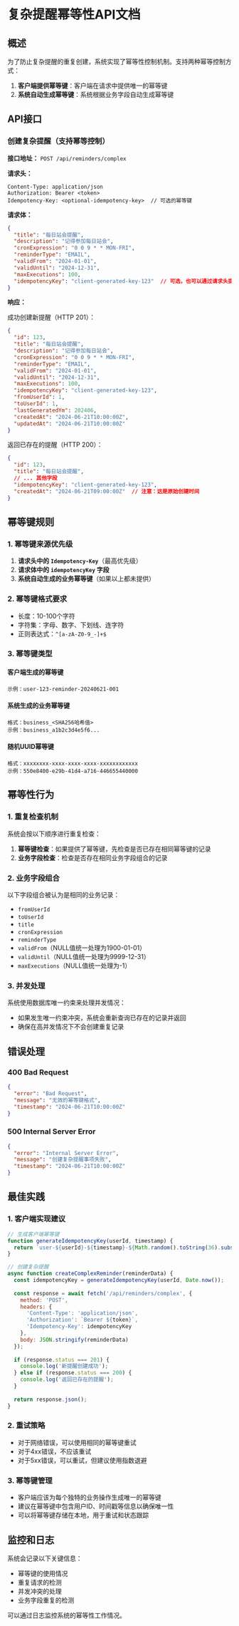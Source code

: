 # 复杂提醒幂等性API文档

## 概述

为了防止复杂提醒的重复创建，系统实现了幂等性控制机制。支持两种幂等控制方式：

1. **客户端提供幂等键**：客户端在请求中提供唯一的幂等键
2. **系统自动生成幂等键**：系统根据业务字段自动生成幂等键

## API接口

### 创建复杂提醒（支持幂等控制）

**接口地址：** `POST /api/reminders/complex`

**请求头：**
```
Content-Type: application/json
Authorization: Bearer <token>
Idempotency-Key: <optional-idempotency-key>  // 可选的幂等键
```

**请求体：**
```json
{
  "title": "每日站会提醒",
  "description": "记得参加每日站会",
  "cronExpression": "0 0 9 * * MON-FRI",
  "reminderType": "EMAIL",
  "validFrom": "2024-01-01",
  "validUntil": "2024-12-31",
  "maxExecutions": 100,
  "idempotencyKey": "client-generated-key-123"  // 可选，也可以通过请求头提供
}
```

**响应：**

成功创建新提醒（HTTP 201）：
```json
{
  "id": 123,
  "title": "每日站会提醒",
  "description": "记得参加每日站会",
  "cronExpression": "0 0 9 * * MON-FRI",
  "reminderType": "EMAIL",
  "validFrom": "2024-01-01",
  "validUntil": "2024-12-31",
  "maxExecutions": 100,
  "idempotencyKey": "client-generated-key-123",
  "fromUserId": 1,
  "toUserId": 1,
  "lastGeneratedYm": 202406,
  "createdAt": "2024-06-21T10:00:00Z",
  "updatedAt": "2024-06-21T10:00:00Z"
}
```

返回已存在的提醒（HTTP 200）：
```json
{
  "id": 123,
  "title": "每日站会提醒",
  // ... 其他字段
  "idempotencyKey": "client-generated-key-123",
  "createdAt": "2024-06-21T09:00:00Z"  // 注意：这是原始创建时间
}
```

## 幂等键规则

### 1. 幂等键来源优先级

1. **请求头中的 `Idempotency-Key`**（最高优先级）
2. **请求体中的 `idempotencyKey` 字段**
3. **系统自动生成的业务幂等键**（如果以上都未提供）

### 2. 幂等键格式要求

- 长度：10-100个字符
- 字符集：字母、数字、下划线、连字符
- 正则表达式：`^[a-zA-Z0-9_-]+$`

### 3. 幂等键类型

#### 客户端生成的幂等键
```
示例：user-123-reminder-20240621-001
```

#### 系统生成的业务幂等键
```
格式：business_<SHA256哈希值>
示例：business_a1b2c3d4e5f6...
```

#### 随机UUID幂等键
```
格式：xxxxxxxx-xxxx-xxxx-xxxx-xxxxxxxxxxxx
示例：550e8400-e29b-41d4-a716-446655440000
```

## 幂等性行为

### 1. 重复检查机制

系统会按以下顺序进行重复检查：

1. **幂等键检查**：如果提供了幂等键，先检查是否已存在相同幂等键的记录
2. **业务字段检查**：检查是否存在相同业务字段组合的记录

### 2. 业务字段组合

以下字段组合被认为是相同的业务记录：
- `fromUserId`
- `toUserId`
- `title`
- `cronExpression`
- `reminderType`
- `validFrom`（NULL值统一处理为1900-01-01）
- `validUntil`（NULL值统一处理为9999-12-31）
- `maxExecutions`（NULL值统一处理为-1）

### 3. 并发处理

系统使用数据库唯一约束来处理并发情况：
- 如果发生唯一约束冲突，系统会重新查询已存在的记录并返回
- 确保在高并发情况下不会创建重复记录

## 错误处理

### 400 Bad Request
```json
{
  "error": "Bad Request",
  "message": "无效的幂等键格式",
  "timestamp": "2024-06-21T10:00:00Z"
}
```

### 500 Internal Server Error
```json
{
  "error": "Internal Server Error",
  "message": "创建复杂提醒事项失败",
  "timestamp": "2024-06-21T10:00:00Z"
}
```

## 最佳实践

### 1. 客户端实现建议

```javascript
// 生成客户端幂等键
function generateIdempotencyKey(userId, timestamp) {
  return `user-${userId}-${timestamp}-${Math.random().toString(36).substr(2, 9)}`;
}

// 创建复杂提醒
async function createComplexReminder(reminderData) {
  const idempotencyKey = generateIdempotencyKey(userId, Date.now());
  
  const response = await fetch('/api/reminders/complex', {
    method: 'POST',
    headers: {
      'Content-Type': 'application/json',
      'Authorization': `Bearer ${token}`,
      'Idempotency-Key': idempotencyKey
    },
    body: JSON.stringify(reminderData)
  });
  
  if (response.status === 201) {
    console.log('新提醒创建成功');
  } else if (response.status === 200) {
    console.log('返回已存在的提醒');
  }
  
  return response.json();
}
```

### 2. 重试策略

- 对于网络错误，可以使用相同的幂等键重试
- 对于4xx错误，不应该重试
- 对于5xx错误，可以重试，但建议使用指数退避

### 3. 幂等键管理

- 客户端应该为每个独特的业务操作生成唯一的幂等键
- 建议在幂等键中包含用户ID、时间戳等信息以确保唯一性
- 可以将幂等键存储在本地，用于重试和状态跟踪

## 监控和日志

系统会记录以下关键信息：
- 幂等键的使用情况
- 重复请求的检测
- 并发冲突的处理
- 业务字段重复的检测

可以通过日志监控系统的幂等性工作情况。
